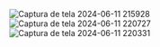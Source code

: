 ![Captura de tela 2024-06-11 215928](https://github.com/Leonardo-Lucas-DEVOPS/GaleryOn/assets/132526427/c8155740-9a72-4c51-919f-d6f4c9afb318)
![Captura de tela 2024-06-11 220727](https://github.com/Leonardo-Lucas-DEVOPS/GaleryOn/assets/132526427/ab8e9056-2b4c-4be4-bab0-6f10b4e76c62)
![Captura de tela 2024-06-11 220331](https://github.com/Leonardo-Lucas-DEVOPS/GaleryOn/assets/132526427/4c36dafb-2b03-4f0e-854f-1e5b8e161214)
